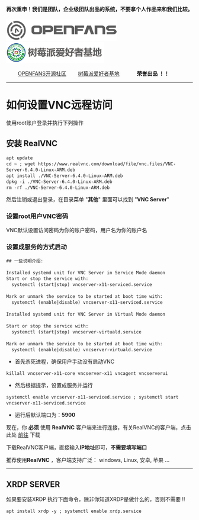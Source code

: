 #### 再次重申！我们是团队，企业级团队出品的系统，不要拿个人作品来和我们比较。

![openfans](../images/openfans.png)&nbsp;&nbsp;&nbsp;&nbsp;![amatfan.png](../images/amatfan.png)

&nbsp;&nbsp;&nbsp;&nbsp;&nbsp;&nbsp;&nbsp;&nbsp;[OPENFANS开源社区](http://www.openfans.org)&nbsp;&nbsp;&nbsp;&nbsp;&nbsp;&nbsp;&nbsp;&nbsp;[树莓派爱好者基地](http://www.pifan.org)&nbsp;&nbsp;&nbsp;&nbsp;&nbsp;&nbsp;&nbsp;&nbsp;&nbsp;&nbsp;&nbsp;&nbsp;**荣誉出品 ！！**

----

# 如何设置VNC远程访问 

使用root账户登录并执行下列操作

## 安装 RealVNC

```shell
apt update
cd ~ ; wget https://www.realvnc.com/download/file/vnc.files/VNC-Server-6.4.0-Linux-ARM.deb
apt install ./VNC-Server-6.4.0-Linux-ARM.deb
dpkg -i ./VNC-Server-6.4.0-Linux-ARM.deb
rm -rf ./VNC-Server-6.4.0-Linux-ARM.deb
```

然后注销或退出登录，在目录菜单 "**其他**" 里面可以找到 "**VNC Server**"

### 设置root用户VNC密码

VNC默认设置访问密码为你的账户密码，用户名为你的账户名

### 设置成服务的方式启动

```shell
## 一些说明介绍:

Installed systemd unit for VNC Server in Service Mode daemon
Start or stop the service with:
  systemctl (start|stop) vncserver-x11-serviced.service

Mark or unmark the service to be started at boot time with:
  systemctl (enable|disable) vncserver-x11-serviced.service

Installed systemd unit for VNC Server in Virtual Mode daemon

Start or stop the service with:
  systemctl (start|stop) vncserver-virtuald.service

Mark or unmark the service to be started at boot time with:
  systemctl (enable|disable) vncserver-virtuald.service
```

- 首先杀死进程，确保用户手动没有启动VNC

```shell
killall vncserver-x11-core vncserver-x11 vncagent vncserverui
```

- 然后根据提示，设置成服务并运行

```shell
systemctl enable vncserver-x11-serviced.service ; systemctl start vncserver-x11-serviced.service
```

- 运行后默认端口为：**5900**

现在，你 **必须** 使用 **RealVNC** 客户端来进行连接，有关RealVNC的客户端，点击 此处 [前往](https://www.realvnc.com/en/connect/download/viewer/) 下载

下载RealVNC客户端，直接输入**IP地址**即可，**不需要填写端口**

推荐使用**RealVNC** ，客户端支持广泛： windows, Linux, 安卓, 苹果 ...

----

## XRDP SERVER

如果要安装XRDP 执行下面命令，除非你知道XRDP是做什么的，否则不需要 !!

```shell
apt install xrdp -y ; systemctl enable xrdp.service
```

